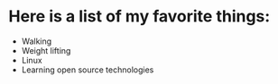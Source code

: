 # Here is a list of my favorite things:
- Walking
- Weight lifting
- Linux
- Learning open source technologies
